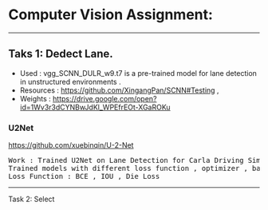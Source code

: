 # Computer Vision Assignment: 

<hr>

## Taks 1: Dedect Lane.

* Used : vgg_SCNN_DULR_w9.t7 is a pre-trained model for lane detection in unstructured environments . 
* Resources : https://github.com/XingangPan/SCNN#Testing , 
* Weights : https://drive.google.com/open?id=1Wv3r3dCYNBwJdKl_WPEfrEOt-XGaROKu

### U2Net
https://github.com/xuebinqin/U-2-Net
<pre>
Work : Trained U2Net on Lane Detection for Carla Driving Simulator
Trained models with different loss function , optimizer , batchsize ....etc
Loss Function : BCE , IOU , Die Loss
</pre>

<hr>

Task 2: Select 
